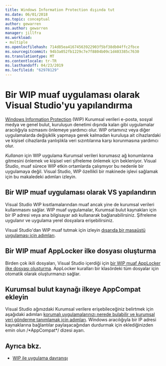```yaml
---
title: Windows Information Protection dışında tut
ms.date: 06/01/2018
ms.topic: conceptual
author: gewarren
ms.author: gewarren
manager: jillfra
ms.workload:
- multiple
ms.openlocfilehash: 714d85ea41674563922903f5bf38db04ffc2fbce
ms.sourcegitcommit: 94b3a052fb1229c7e7f8804b09c1d403385c7630
ms.translationtype: MT
ms.contentlocale: tr-TR
ms.lasthandoff: 04/23/2019
ms.locfileid: "62978129"
---
```

# <a name="configure-visual-studio-as-a-wip-exempt-app"></a>Bir WIP muaf uygulaması olarak Visual Studio'yu yapılandırma

[Windows Information Protection](/windows/security/information-protection/windows-information-protection/protect-enterprise-data-using-wip) (WIP) Kurumsal verileri e-posta, sosyal medya ve genel bulut, kuruluşun denetimi dışında kalan gibi uygulamalar aracılığıyla sızmasını önlemeye yardımcı olur. WIP ortamınız veya diğer uygulamalarda değişiklik yapmaya gerek kalmadan kuruluşa ait cihazlardaki ve kişisel cihazlarda yanlışlıkla veri sızıntılarına karşı korunmasına yardımcı olur.

*Kullanan* için WIP uygulama Kurumsal verileri korumasız ağ konumlarına gitmesini önlemek ve kişisel veri şifreleme önlemek için bekleniyor. Visual Studio, muaf sürece WIP etkin ortamlarda çalışmıyor bu nedenle bir uygulamaya değil. Visual Studio, WIP özellikli bir makinede işlevi sağlamak için bu makaledeki adımları izleyin.

## <a name="configure-vs-as-a-wip-exempt-app"></a>Bir WIP muaf uygulaması olarak VS yapılandırın

Visual Studio WIP kısıtlamalarından muaf ancak yine de kurumsal verileri kullanmasını sağlar. WIP muaf uygulamalar, Kurumsal bulut kaynakları için bir IP adresi veya ana bilgisayar adı kullanarak bağlanabilirsiniz. Şifreleme uygulanır ve uygulama yerel dosyalara erişebilirsiniz.

Visual Studio'dan WIP muaf tutmak için izleyin [dışarıda bir masaüstü uygulaması için adımları](/windows/security/information-protection/windows-information-protection/create-wip-policy-using-intune-azure#exempt-apps-from-a-wip-policy).

## <a name="create-a-wip-exempt-applocker-policy-file"></a>Bir WIP muaf AppLocker ilke dosyası oluşturma

Birden çok ikili dosyaları, Visual Studio içerdiği için [bir WIP muaf AppLocker ilke dosyası oluşturma](/windows/security/threat-protection/windows-defender-application-control/applocker/run-the-automatically-generate-rules-wizard). AppLocker kuralları bir klasördeki tüm dosyalar için otomatik olarak oluşturmanızı sağlar.

## <a name="add-appcompat-to-the-enterprise-cloud-resource-policy"></a>Kurumsal bulut kaynağı ilkeye AppCompat ekleyin

Visual Studio ağınızdaki Kurumsal verilere erişebileceğiniz belirtmek için aşağıdaki adımları [korumalı uygulamalarınızı nerede bulabilir ve kurumsal veri gönderme tanımlamak için adımları](/windows/security/information-protection/windows-information-protection/create-wip-policy-using-intune-azure#choose-where-apps-can-access-enterprise-data). Windows aracılığıyla bir IP adresi kaynaklarına bağlantılar paylaşacağından durdurmak için eklediğinizden emin olun /\*AppCompat\*/ dizesi ayarı.

## <a name="see-also"></a>Ayrıca bkz.

- [WIP ile uygulama davranışı](/windows/security/information-protection/windows-information-protection/app-behavior-with-wip)
